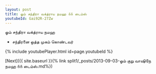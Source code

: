 ```yaml
---
layout: post
title: ஓம் சந்திரா வக்த்ராய நமஹ ௧௧ டைம்ஸ்
youtubeId: Gai92R-27Zw
---
```

 
 
 ஓம் சந்திரா வக்த்ராய நமஹ  
 
 -  சந்திரனை ஒத்த முகம் கொண்டவர் 
 
  
 
  
 
 
 
 
 
 


{% include youtubePlayer.html id=page.youtubeId %}
 
[Next]({{ site.baseurl }}{% link  split1/_posts/2013-09-03-ஓம் குறு வாஷிநே நமஹ ௧௧ டைம்ஸ்.md%})
 

